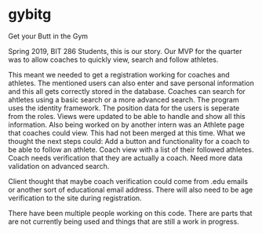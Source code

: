 # gybitg
Get your Butt in the Gym

Spring 2019, BIT 286 Students, this is our story. Our MVP for the quarter was to allow coaches to quickly view, search and follow athletes.

This meant we needed to get a registration working for coaches and athletes. The mentioned users can also enter and save personal information and this all gets correctly stored in the database. Coaches can search for ahtletes using a basic search or a more advanced search. The program uses the identity framework. The position data for the users is seperate from the roles. Views were updated to be able to handle and show all this information. Also being worked on by another intern was an Athlete page that coaches could view. This had not been merged at this time. What we thought the next steps could: Add a button and functionality for a coach to be able to follow an athlete. Coach view with a list of their followed athletes. Coach needs verification that they are actually a coach.  Need more data validation on advanced search.

Client thought that maybe coach verification could come from .edu emails or another sort of educational email address.  There will also need to be age verification to the site during registration.

There have been multiple people working on this code.  There are parts that are not currently being used and things that are still a work in progress.
